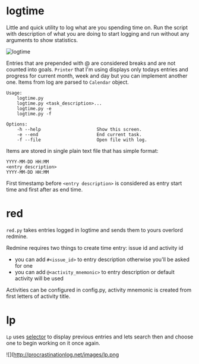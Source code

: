 # logtime

Little and quick utility to log what are you spending time on. Run the script with description of what you are doing to start logging and run without any arguments to show statistics.

![logtime](http://procrastinationlog.net/images/logtime.png)

Entries that are prepended with @ are considered breaks and are not counted into goals. `Printer` that I'm using displays only todays entries and progress for current month, week and day but you can implement another one. Items from log are parsed to `Calendar` object. 


```
Usage:
    logtime.py
    logtime.py <task_description>...
    logtime.py -e
    logtime.py -f

Options:
    -h --help                     Show this screen.
    -e --end                      End current task.
    -f --file                     Open file with log.
```

Items are stored in single plain text file that has simple format:

```
YYYY-MM-DD HH:MM
<entry description>
YYYY-MM-DD HH:MM
```

First timestamp before `<entry description>` is considered as entry start time and first after as end time.

# red

`red.py` takes entries logged in logtime and sends them to yours overlord redmine.

Redmine requires two things to create time entry: issue id and activity id
- you can add `#<issue_id>` to entry description otherwise you'll be asked for one
- you can add `@<activity_mnemonic>` to entry description or default activity will be used

Activities can be configured in config.py, activity mnemonic is created from first letters of activity title.

# lp

`Lp` uses [selector](https://github.com/bevesce/selector) to display previous entries and lets search then and choose one to begin working on it once again.

![](http://procrastinationlog.net/images/lp.png